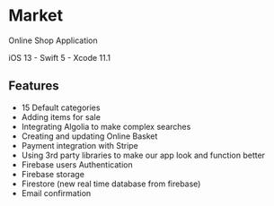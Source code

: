 # Market
Online Shop Application

iOS 13 - Swift 5 - Xcode 11.1

## Features
* 15 Default categories
* Adding items for sale
* Integrating Algolia to make complex searches 
* Creating and updating Online Basket
* Payment integration with Stripe
* Using 3rd party libraries to make our app look and function better
* Firebase users Authentication
* Firebase storage
* Firestore (new real time database from firebase)
* Email confirmation
